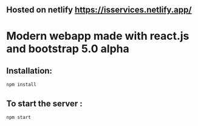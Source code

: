 ## Hosted on netlify https://isservices.netlify.app/
# Modern webapp made with react.js and bootstrap 5.0 alpha

## Installation:
```bash
npm install
```
## To start the server :
```bash
npm start
```
